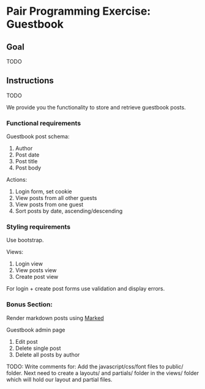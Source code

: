 # Pair Programming Exercise: Guestbook

## Goal

TODO

## Instructions

TODO

We provide you the functionality to store and retrieve guestbook posts.

### Functional requirements

Guestbook post schema:

1. Author
1. Post date
1. Post title
1. Post body

Actions:

1. Login form, set cookie
1. View posts from all other guests
1. View posts from one guest
1. Sort posts by date, ascending/descending

### Styling requirements

Use bootstrap.

Views:

1. Login view
1. View posts view
1. Create post view

For login + create post forms use validation and display errors.

### Bonus Section:

Render markdown posts using [Marked](https://github.com/chjj/marked)

Guestbook admin page
1. Edit post
1. Delete single post
1. Delete all posts by author





TODO: Write comments for:
Add the javascript/css/font files to public/ folder.
Next need to create a layouts/ and partials/ folder in the views/ folder which will hold our layout and partial files.

